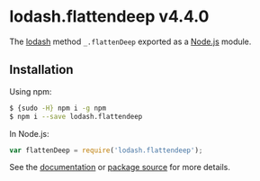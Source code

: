 # lodash.flattendeep v4.4.0

The [lodash](https://lodash.com/) method `_.flattenDeep` exported as a [Node.js](https://nodejs.org/) module.

## Installation

Using npm:
```bash
$ {sudo -H} npm i -g npm
$ npm i --save lodash.flattendeep
```

In Node.js:
```js
var flattenDeep = require('lodash.flattendeep');
```

See the [documentation](https://lodash.com/docs#flattenDeep) or [package source](https://github.com/lodash/lodash/blob/4.4.0-npm-packages/lodash.flattendeep) for more details.
